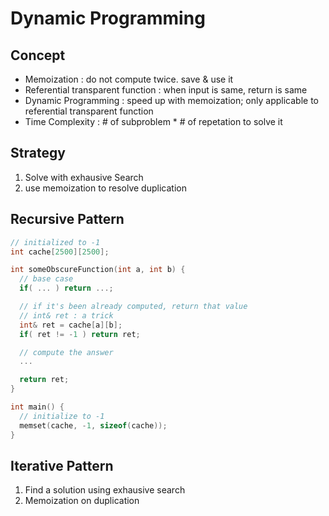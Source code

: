 # Dynamic Programming

## Concept

- Memoization : do not compute twice. save & use it
- Referential transparent function : when input is same, return is same
- Dynamic Programming : speed up with memoization; only applicable to referential transparent function
- Time Complexity : # of subproblem * # of repetation to solve it


## Strategy

1. Solve with exhausive Search
2. use memoization to resolve duplication

## Recursive Pattern

```cpp
// initialized to -1
int cache[2500][2500];

int someObscureFunction(int a, int b) {
  // base case
  if( ... ) return ...;

  // if it's been already computed, return that value
  // int& ret : a trick
  int& ret = cache[a][b];
  if( ret != -1 ) return ret;

  // compute the answer
  ...

  return ret;
}

int main() {
  // initialize to -1
  memset(cache, -1, sizeof(cache));
}
```

## Iterative Pattern

1. Find a solution using exhausive search
2. Memoization on duplication
